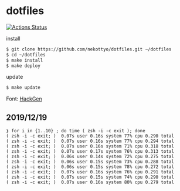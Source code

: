 # dotfiles

[![Actions Status](https://github.com/nekottyo/dotfiles/workflows/test%20brew%20install/badge.svg)](https://github.com/nekottyo/dotfiles/actions)

install

```bash
$ git clone https://github.com/nekottyo/dotfiles.git ~/dotfiles
$ cd ~/dotfiles
$ make install
$ make deploy
```
update
```bash
$ make update
```

Font: [HackGen](https://github.com/yuru7/HackGen)

## 2019/12/19

```console
❯ for i in {1..10} ; do time ( zsh -i -c exit ); done
( zsh -i -c exit; )  0.07s user 0.16s system 77% cpu 0.290 total
( zsh -i -c exit; )  0.07s user 0.16s system 77% cpu 0.294 total
( zsh -i -c exit; )  0.07s user 0.16s system 71% cpu 0.318 total
( zsh -i -c exit; )  0.07s user 0.17s system 76% cpu 0.313 total
( zsh -i -c exit; )  0.06s user 0.14s system 72% cpu 0.275 total
( zsh -i -c exit; )  0.06s user 0.15s system 73% cpu 0.288 total
( zsh -i -c exit; )  0.06s user 0.15s system 78% cpu 0.272 total
( zsh -i -c exit; )  0.07s user 0.16s system 76% cpu 0.291 total
( zsh -i -c exit; )  0.07s user 0.15s system 74% cpu 0.290 total
( zsh -i -c exit; )  0.07s user 0.16s system 80% cpu 0.279 total
```
